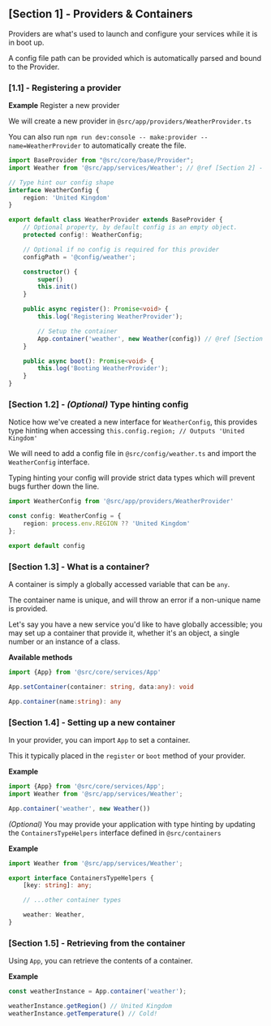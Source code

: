 ## [Section 1] - Providers & Containers

Providers are what's used to launch and configure your services while it is in boot up.

A config file path can be provided which is automatically parsed and bound to the Provider.

### [1.1] - Registering a provider

**Example** Register a new provider

We will create a new provider in `@src/app/providers/WeatherProvider.ts`

You can also run `npm run dev:console -- make:provider --name=WeatherProvider` to automatically create the file.

```ts
import BaseProvider from "@src/core/base/Provider";
import Weather from '@src/app/services/Weather'; // @ref [Section 2] - Services

// Type hint our config shape
interface WeatherConfig {
    region: 'United Kingdom'
}

export default class WeatherProvider extends BaseProvider {
    // Optional property, by default config is an empty object.
    protected config!: WeatherConfig;

    // Optional if no config is required for this provider
    configPath = '@config/weather';

    constructor() {
        super()
        this.init()
    }

    public async register(): Promise<void> {
        this.log('Registering WeatherProvider');

        // Setup the container
        App.container('weather', new Weather(config)) // @ref [Section 1.4] Setting up a new container
    }

    public async boot(): Promise<void> {
        this.log('Booting WeatherProvider');
    }
}
```

### [Section 1.2] - *(Optional)* Type hinting config

Notice how we've created a new interface for `WeatherConfig`, this provides type hinting when
accessing `this.config.region; // Outputs 'United Kingdom'`

We will need to add a config file in `@src/config/weather.ts` and import the `WeatherConfig` interface.

Typing hinting your config will provide strict data types which will prevent bugs further down the line.


```ts
import WeatherConfig from '@src/app/providers/WeatherProvider'

const config: WeatherConfig = {
    region: process.env.REGION ?? 'United Kingdom'
};

export default config
```

### [Section 1.3] - What is a container?

A container is simply a globally accessed variable that can be `any`.

The container name is unique, and will throw an error if a non-unique name is provided.

Let's say you have a new service you'd like to have globally accessible; you may set up a container that provide it,
whether it's an object, a single number or an instance of a class.

**Available methods**

```ts
import {App} from '@src/core/services/App'
```
```ts
App.setContainer(container: string, data:any): void

App.container(name:string): any
```

### [Section 1.4] - Setting up a new container

In your provider, you can import `App` to set a container.

This it typically placed in the `register` or `boot` method of your provider.

**Example**

```ts
import {App} from '@src/core/services/App';
import Weather from '@src/app/services/Weather';

App.container('weather', new Weather())
```

*(Optional)* You may provide your application with type hinting by updating the `ContainersTypeHelpers` interface defined in `@src/containers`

**Example**

```ts
import Weather from '@src/app/services/Weather';

export interface ContainersTypeHelpers {
    [key: string]: any;

    // ...other container types

    weather: Weather,
}

```

### [Section 1.5] - Retrieving from the container

Using `App`, you can retrieve the contents of a container.

**Example**

```ts
const weatherInstance = App.container('weather');

weatherInstance.getRegion() // United Kingdom
weatherInstance.getTemperature() // Cold!
```
